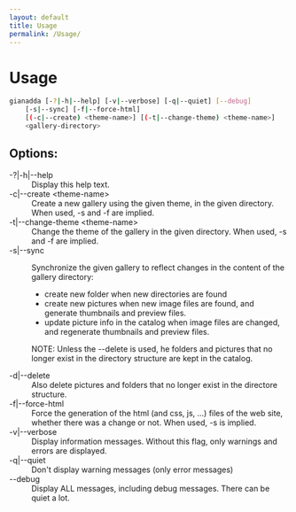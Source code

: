 ```yaml
---
layout: default
title: Usage
permalink: /Usage/
---
```

# Usage

```sh
gianadda [-?|-h|--help] [-v|--verbose] [-q|--quiet] [--debug]
    [-s|--sync] [-f|--force-html]
    [(-c|--create) <theme-name>] [(-t|--change-theme) <theme-name>]
    <gallery-directory>
```

## Options:

<dl>
<dt>-?|-h|--help</dt>
<dd>
Display this help text.
</dd>
<dt>-c|--create &lt;theme-name&gt;</dt>
<dd>
    Create a new gallery using the given theme, in the given directory.
    When used, -s and -f are implied.
</dd>
<dt>-t|--change-theme &lt;theme-name&gt;</dt>
<dd>
    Change the theme of the gallery in the given directory.
    When used, -s and -f are implied.
</dd>
<dt>-s|--sync</dt>
<dd>
    <p>Synchronize the given gallery to reflect changes in the content of the
    gallery directory:</p>
    <ul>
      <li>create new folder when new directories are found</li>
      <li>create new pictures when new image files are found, and generate
            thumbnails and preview files.</li>
      <li>update picture info in the catalog when image files are changed,
            and regenerate thumbnails and preview files.</li>
    </ul>
<p>NOTE: Unless the --delete is used, he folders and pictures that no longer
            exist in the directory structure are kept in the catalog.</p>
</dd>
<dt>-d|--delete</dt>
<dd>
        Also delete pictures and folders that no longer exist in the directore
        structure.
</dd>
<dt>-f|--force-html</dt>
<dd>
    Force the generation of the html (and css, js, ...) files of the web
    site, whether there was a change or not. When used, -s is implied.
</dd>
<dt>-v|--verbose</dt>
<dd>
    Display information messages. Without this flag, only warnings and
    errors are displayed.
</dd>
<dt>-q|--quiet</dt>
<dd>
    Don't display warning messages (only error messages)
</dd>
<dt>--debug</dt>
<dd>
    Display ALL messages, including debug messages. There can be quiet a lot.
</dd>
</dl>